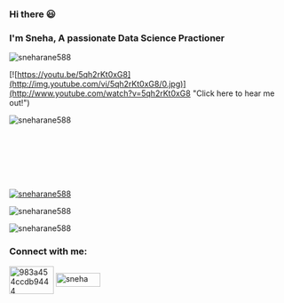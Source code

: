 ### Hi there 😃

<h3 align="left">I'm Sneha, A passionate Data Science Practioner</h3>
<p align="left"> <img src="https://komarev.com/ghpvc/?username=sneharane588&label=Profile%20views&color=0e75b6&style=flat" alt="sneharane588" /> </p>
<!--!
My Github Profile Visitor Counter (5th June 2021 Onwards...)<br/>
[Visitor Count](https://profile-counter.glitch.me/sneharane588/count.svg)
-->

[![https://youtu.be/5qh2rKt0xG8](http://img.youtube.com/vi/5qh2rKt0xG8/0.jpg)](http://www.youtube.com/watch?v=5qh2rKt0xG8 "Click here to hear me out!")

<!--
https://rahuldkjain.github.io/gh-profile-readme-generator/
-->


<p><img align="left" src="https://github-readme-stats.vercel.app/api/top-langs?username=sneharane588&show_icons=true&locale=en&layout=compact" alt="sneharane588" /></p>
<br/><br/><br/><br/><br/><br/><br/>

<p align="left"> <a href="https://github.com/ryo-ma/github-profile-trophy"><img src="https://github-profile-trophy.vercel.app/?username=sneharane588" alt="sneharane588" /></a> </p>
<!--
<p align="left"> <a href="https://twitter.com/983a454ccdb9444" target="blank"><img src="https://img.shields.io/twitter/follow/983a454ccdb9444?logo=twitter&style=for-the-badge" alt="983a454ccdb9444" /></a> </p>-->

<p><img align="center" src="https://github-readme-stats.vercel.app/api?username=sneharane588&show_icons=true&locale=en" alt="sneharane588" /></p>
<p><img align="center" src="https://github-readme-streak-stats.herokuapp.com/?user=sneharane588&" alt="sneharane588" /></p>



<h3 align="left">Connect with me:</h3>
<p align="left">
<a href="https://www.linkedin.com/in/sneha-rane-822959182/" target="blank"><img align="center" src="https://1000logos.net/wp-content/uploads/2017/03/LinkedIn-Logo-2003.jpg" alt="983a454ccdb9444" height="50" width="80" /></a>  
<a href="https://www.youtube.com/channel/UC-_lLacP1Tic8gE4KENs6SQ" target="blank"><img align="center" src="https://upload.wikimedia.org/wikipedia/commons/thumb/b/b8/YouTube_Logo_2017.svg/2560px-YouTube_Logo_2017.svg.png" alt="sneha rane" height="25" width="80" /></a>
</p>


<!--
**sneharane588/sneharane588** is a ✨ _special_ ✨ repository because its `README.md` (this file) appears on your GitHub profile.

Here are some ideas to get you started:

- 🔭 I’m currently working on ...
- 🌱 I’m currently learning ...
- 👯 I’m looking to collaborate on ...
- 🤔 I’m looking for help with ...
- 💬 Ask me about ...
- 📫 How to reach me: ...
- 😄 Pronouns: ...
- ⚡ Fun fact: ...
-->

<!--[![](https://i9.ytimg.com/vi_webp/5qh2rKt0xG8/mqdefault.webp?time=1612357500000&sqp=CPy-6oAG&rs=AOn4CLBVVPjZ_8Tw9gdj4B8u8LjBXnl4AQ)](https://youtu.be/5qh2rKt0xG8)-->



<!--<div style="height: 0; padding-bottom: calc(63.55% + 35px); position:relative; width: 100%;"><iframe allow="autoplay; gyroscope;" allowfullscreen height="100%" referrerpolicy="strict-origin" src="https://www.kapwing.com/e/5fd354d1f480b700bcd2c147" style="border:0; height:100%; left:0; overflow:hidden; position:absolute; top:0; width:100%" width="100%"></iframe></div>-->
